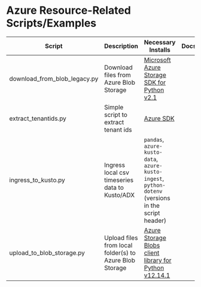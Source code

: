 # Azure Resource-Related Scripts/Examples

| Script | Description | Necessary Installs | Docs |
|---|---|---|---|
| download_from_blob_legacy.py | Download files from Azure Blob Storage | [Microsoft Azure Storage SDK for Python v2.1](https://pypi.org/project/azure-storage-blob/2.1.0/) | |
| extract_tenantids.py | Simple script to extract tenant ids | [Azure SDK](https://github.com/Azure/azure-sdk-for-python#installation) | |
| ingress_to_kusto.py | Ingress local csv timeseries data to Kusto/ADX | `pandas`, `azure-kusto-data`, `azure-kusto-ingest`, `python-dotenv` (versions in the script header) | |
| upload_to_blob_storage.py | Upload files from local folder(s) to Azure Blob Storage | [Azure Storage Blobs client library for Python v12.14.1](https://pypi.org/project/azure-storage-blob/12.14.1/)  | |